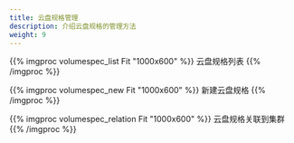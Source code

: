 ```yaml
---
title: 云盘规格管理
description: 介绍云盘规格的管理方法
weight: 9
---
```


{{% imgproc volumespec_list Fit "1000x600" %}}
云盘规格列表
{{% /imgproc %}}

{{% imgproc volumespec_new Fit "1000x600" %}}
新建云盘规格
{{% /imgproc %}}

{{% imgproc volumespec_relation Fit "1000x600" %}}
云盘规格关联到集群
{{% /imgproc %}}
